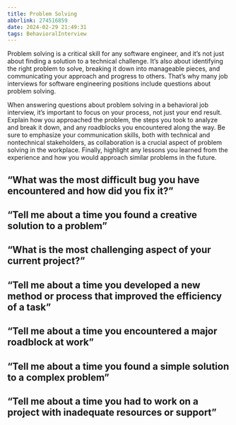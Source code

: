 ```yaml
---
title: Problem Solving
abbrlink: 274516859
date: 2024-02-29 21:49:31
tags: BehavioralInterview
---
```

Problem solving is a critical skill for any software engineer, and it’s not just about finding a solution to a technical challenge. It’s also about identifying the right problem to solve, breaking it down into manageable pieces, and communicating your approach and progress to others. That’s why many job interviews for software engineering positions include questions about problem solving.

When answering questions about problem solving in a behavioral job interview, it’s important to focus on your process, not just your end result. Explain how you approached the problem, the steps you took to analyze and break it down, and any roadblocks you encountered along the way. Be sure to emphasize your communication skills, both with technical and nontechnical stakeholders, as collaboration is a crucial aspect of problem solving in the workplace. Finally, highlight any lessons you learned from the experience and how you would approach similar problems in the future.
<!--more-->

## “What was the most difficult bug you have encountered and how did you fix it?”

## “Tell me about a time you found a creative solution to a problem”

## “What is the most challenging aspect of your current project?”

## “Tell me about a time you developed a new method or process that improved the efficiency of a task”

## “Tell me about a time you encountered a major roadblock at work”

## “Tell me about a time you found a simple solution to a complex problem”

## “Tell me about a time you had to work on a project with inadequate resources or support”
